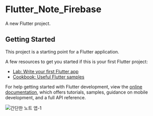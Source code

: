 # Flutter_Note_Firebase

A new Flutter project.

## Getting Started

This project is a starting point for a Flutter application.

A few resources to get you started if this is your first Flutter project:

- [Lab: Write your first Flutter app](https://docs.flutter.dev/get-started/codelab)
- [Cookbook: Useful Flutter samples](https://docs.flutter.dev/cookbook)

For help getting started with Flutter development, view the
[online documentation](https://docs.flutter.dev/), which offers tutorials,
samples, guidance on mobile development, and a full API reference.

![간단한 노트 앱-1](https://user-images.githubusercontent.com/116051442/227448698-3b5795a9-83d8-42c6-a34f-3a493963d85a.png)

